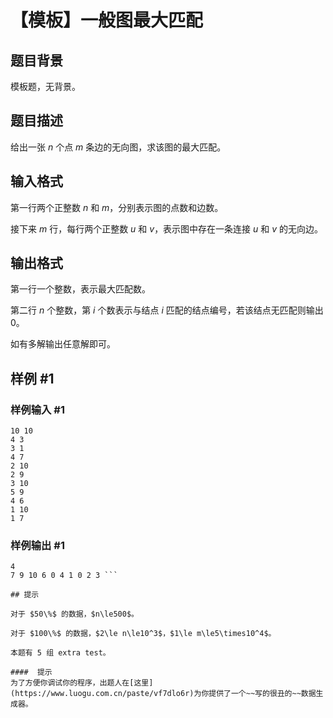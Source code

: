 # 【模板】一般图最大匹配

## 题目背景

模板题，无背景。

## 题目描述

给出一张 $n$ 个点 $m$ 条边的无向图，求该图的最大匹配。

## 输入格式

第一行两个正整数 $n$ 和 $m$，分别表示图的点数和边数。

接下来 $m$ 行，每行两个正整数 $u$ 和 $v$，表示图中存在一条连接 $u$ 和 $v$ 的无向边。

## 输出格式

第一行一个整数，表示最大匹配数。

第二行 $n$ 个整数，第 $i$ 个数表示与结点 $i$ 匹配的结点编号，若该结点无匹配则输出 $0$。

如有多解输出任意解即可。

## 样例 #1

### 样例输入 #1
```
10 10
4 3
3 1
4 7
2 10
2 9
3 10
5 9
4 6
1 10
1 7
```

### 样例输出 #1

```
4
7 9 10 6 0 4 1 0 2 3 ```

## 提示

对于 $50\%$ 的数据，$n\le500$。

对于 $100\%$ 的数据，$2\le n\le10^3$，$1\le m\le5\times10^4$。

本题有 5 组 extra test。

####  提示
为了方便你调试你的程序，出题人在[这里](https://www.luogu.com.cn/paste/vf7dlo6r)为你提供了一个~~写的很丑的~~数据生成器。
